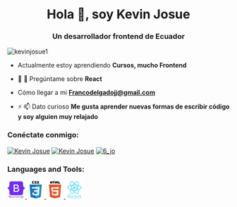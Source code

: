 <h1 align="center">Hola 👋, soy Kevin Josue</h1><h3 align="center">Un desarrollador frontend de Ecuador</h3><p align="left"> <img src="https://komarev.com/ghpvc/?username=kevinjosue1&label=Profile%20views&color=0e75b6&style=flat" alt="kevinjosue1" /> </p>




- Actualmente estoy aprendiendo **Cursos, mucho Frontend**
- 🌱 💬 Pregúntame sobre **React**



- Cómo llegar a mí **Francodelgadojj@gmail.com**
- ⚡ 📫 Dato curioso **Me gusta aprender nuevas formas de escribir código y soy alguien muy relajado**



<h3 align="left">Conéctate conmigo:</h3>
<p align="left">
<a href="https://linkedin.com/in/kevin josue" target="blank"><img align="center" src="https://raw.githubusercontent.com/rahuldkjain/github-profile-readme-generator/master/src/images/icons/Social/linked-in-alt.svg" alt="Kevin Josue" height="30" width="40" /></a>
<a href="https://fb.com/kevin josue" target="blank"><img align="center" src="https://raw.githubusercontent.com/rahuldkjain/github-profile-readme-generator/master/src/images/icons/Social/facebook.svg" alt="Kevin Josue" height="30" width="40" /></a>
<a href="https://instagram.com/6_jo" target="blank"><img align="center" src="https://raw.githubusercontent.com/rahuldkjain/github-profile-readme-generator/master/src/images/icons/Social/instagram.svg" alt="6_jo" height="30" width="40" /></a>
</p><h3 align="left">Languages and Tools:</h3>


<p align="left"> <a href="https://getbootstrap.com" target="_blank" rel="noreferrer"> <img src="https://raw.githubusercontent.com/devicons/devicon/master/icons/bootstrap/bootstrap-plain-wordmark.svg" alt="bootstrap" width="40" height="40"/> </a> <a href="https://www.w3schools.com/css/" target="_blank" rel="noreferrer"> <img src="https://raw.githubusercontent.com/devicons/devicon/master/icons/css3/css3-original-wordmark.svg" alt="css3" width="40" height="40"/> </a> <a href="https://www.w3.org/html/" target="_blank" rel="noreferrer"> <img src="https://raw.githubusercontent.com/devicons/devicon/master/icons/html5/html5-original-wordmark.svg" alt="html5" width="40" height="40"/> </a> <a href="https://reactjs.org/" target="_blank" rel="noreferrer"> <img src="https://raw.githubusercontent.com/devicons/devicon/master/icons/react/react-original-wordmark.svg" alt="react" width="40" height="40"/> </a> </p>
